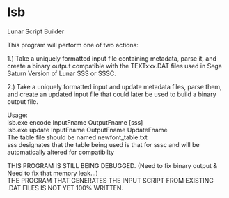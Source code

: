 # lsb
Lunar Script Builder

This program will perform one of two actions:

1.) Take a uniquely formatted input file containing metadata, parse it, and create a binary output compatible with the TEXTxxx.DAT files used in Sega Saturn Version of Lunar SSS or SSSC.

2.) Take a uniquely formatted input and update metadata files, parse them, and create an updated input file that could later be used to build a binary output file.

Usage:  
    lsb.exe encode InputFname OutputFname [sss]  
    lsb.exe update InputFname OutputFname UpdateFname  
The table file should be named newfont_table.txt  
sss designates that the table being used is that for sssc and will be automatically altered for compatibilty  


THIS PROGRAM IS STILL BEING DEBUGGED. (Need to fix binary output & Need to fix that memory leak...)  
THE PROGRAM THAT GENERATES THE INPUT SCRIPT FROM EXISTING .DAT FILES IS NOT YET 100% WRITTEN.  
